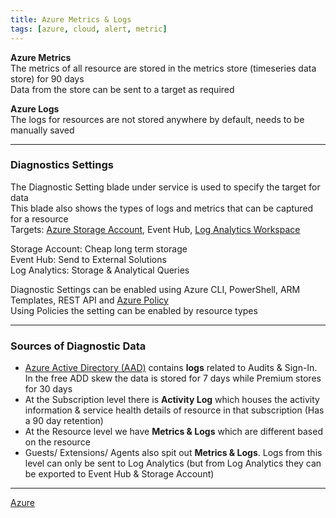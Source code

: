```yaml
---
title: Azure Metrics & Logs
tags: [azure, cloud, alert, metric]
---
```


**Azure Metrics**  
The metrics of all resource are stored in the metrics store (timeseries data store) for 90 days  
Data from the store can be sent to a target as required

**Azure Logs**  
The logs for resources are not stored anywhere by default, needs to be manually saved  

---

### Diagnostics Settings

The Diagnostic Setting blade under service is used to specify the target for data  
This blade also shows the types of logs and metrics that can be captured for a resource   
Targets: [Azure Storage Account](../Azure%20Storage%20Account/Azure%20Storage%20Account.md), Event Hub, [Log Analytics Workspace](../Azure%20Analytics%20Services/Log%20Analytics%20Workspace.md)

Storage Account: Cheap long term storage  
Event Hub: Send to External Solutions  
Log Analytics: Storage & Analytical Queries

Diagnostic Settings can be enabled using Azure CLI, PowerShell, ARM Templates, REST API and [Azure Policy](../Azure%20Security%20Services/Azure%20Policy.md)  
Using Policies the setting can be enabled by resource types

---

### Sources of Diagnostic Data

* [Azure Active Directory (AAD)](../Azure%20Security%20Services/Azure%20Active%20Directory%20%28AAD%29.md) contains **logs** related to Audits & Sign-In. In the free ADD skew the data is stored for 7 days while Premium stores for 30 days
* At the Subscription level there is **Activity Log** which houses the activity information & service health details of resource in that subscription (Has a 90 day retention)
* At the Resource level we have **Metrics & Logs** which are different based on the resource
* Guests/ Extensions/ Agents also spit out **Metrics & Logs**. Logs from this level can only be sent to Log Analytics (but from Log Analytics they can be exported to Event Hub & Storage Account)

---

[Azure](../Azure.md)